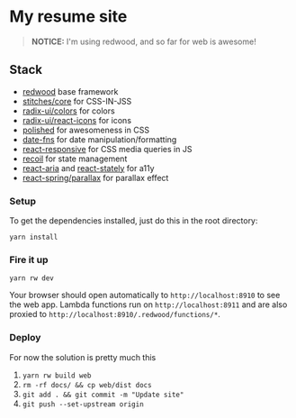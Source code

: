 # My resume site

> **NOTICE:** I'm using redwood, and so far for web is awesome!

## Stack
- [redwood](https://redwoodjs.com/docs/quick-start) base framework
- [stitches/core](https://stitches.dev/docs/framework-agnostic) for CSS-IN-JSS
- [radix-ui/colors](https://www.radix-ui.com/docs/colors/getting-started/usage) for colors
- [radix-ui/react-icons](https://icons.modulz.app/) for icons
- [polished](https://polished.js.org/docs/) for awesomeness in CSS
- [date-fns](https://date-fns.org/docs/Getting-Started) for date manipulation/formatting
- [react-responsive](https://github.com/yocontra/react-responsive) for CSS media queries in JS
- [recoil](https://recoiljs.org/docs/introduction/core-concepts/) for state management
- [react-aria](https://react-spectrum.adobe.com/react-aria/why.html) and [react-stately](https://react-spectrum.adobe.com/react-stately/index.html) for a11y
- [react-spring/parallax](https://react-spring.io/components/parallax) for parallax effect

### Setup

To get the dependencies installed, just do this in the root directory:

```terminal
yarn install
```

### Fire it up

```terminal
yarn rw dev
```

Your browser should open automatically to `http://localhost:8910` to see the web app. Lambda functions run on `http://localhost:8911` and are also proxied to `http://localhost:8910/.redwood/functions/*`.


### Deploy

For now the solution is pretty much this
1. `yarn rw build web`
1. `rm -rf docs/ && cp web/dist docs`
1. `git add . && git commit -m "Update site"`
1. `git push --set-upstream origin`
